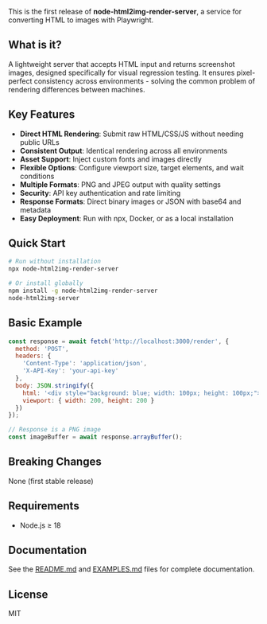 This is the first release of **node-html2img-render-server**, a service for converting HTML to images with Playwright.

## What is it?

A lightweight server that accepts HTML input and returns screenshot images, designed specifically for visual regression testing. It ensures pixel-perfect consistency across environments - solving the common problem of rendering differences between machines.

## Key Features

- **Direct HTML Rendering**: Submit raw HTML/CSS/JS without needing public URLs
- **Consistent Output**: Identical rendering across all environments
- **Asset Support**: Inject custom fonts and images directly
- **Flexible Options**: Configure viewport size, target elements, and wait conditions
- **Multiple Formats**: PNG and JPEG output with quality settings
- **Security**: API key authentication and rate limiting
- **Response Formats**: Direct binary images or JSON with base64 and metadata
- **Easy Deployment**: Run with npx, Docker, or as a local installation

## Quick Start

```bash
# Run without installation
npx node-html2img-render-server

# Or install globally
npm install -g node-html2img-render-server
node-html2img-server
```

## Basic Example

```javascript
const response = await fetch('http://localhost:3000/render', {
  method: 'POST',
  headers: {
    'Content-Type': 'application/json',
    'X-API-Key': 'your-api-key'
  },
  body: JSON.stringify({
    html: '<div style="background: blue; width: 100px; height: 100px;"></div>',
    viewport: { width: 200, height: 200 }
  })
});

// Response is a PNG image
const imageBuffer = await response.arrayBuffer();
```

## Breaking Changes

None (first stable release)

## Requirements

- Node.js ≥ 18

## Documentation

See the [README.md](README.md) and [EXAMPLES.md](EXAMPLES.md) files for complete documentation.

## License

MIT